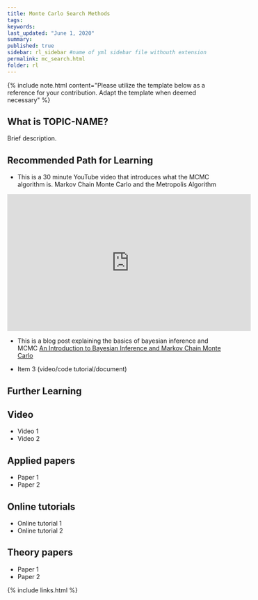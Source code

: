 ```yaml
---
title: Monte Carlo Search Methods
tags:
keywords:
last_updated: "June 1, 2020"
summary: 
published: true
sidebar: rl_sidebar #name of yml sidebar file withouth extension
permalink: mc_search.html
folder: rl
---
```



{% include note.html content="Please utilize the template below as a reference for your contribution. Adapt the template when deemed necessary" %}

## What is TOPIC-NAME?

Brief description.


## Recommended Path for Learning

* This is a 30 minute YouTube video that introduces what the MCMC algorithm is.
Markov Chain Monte Carlo and the Metropolis Algorithm
<iframe width="560" height="315" src="https://www.youtube-nocookie.com/embed/h1NOS_wxgGg" frameborder="0" allow="accelerometer; autoplay; clipboard-write; encrypted-media; gyroscope; picture-in-picture" allowfullscreen></iframe>

* This is a blog post explaining the basics of bayesian inference and MCMC [An Introduction to Bayesian Inference and Markov Chain Monte Carlo](https://towardsdatascience.com/an-introduction-to-bayesian-inference-e6186cfc87bc)

* Item 3 (video/code tutorial/document)

## Further Learning

## Video

* Video 1
* Video 2

## Applied papers 

* Paper 1
* Paper 2

## Online tutorials

* Online tutorial 1
* Online tutorial 2

## Theory papers 
* Paper 1
* Paper 2

{% include links.html %}
